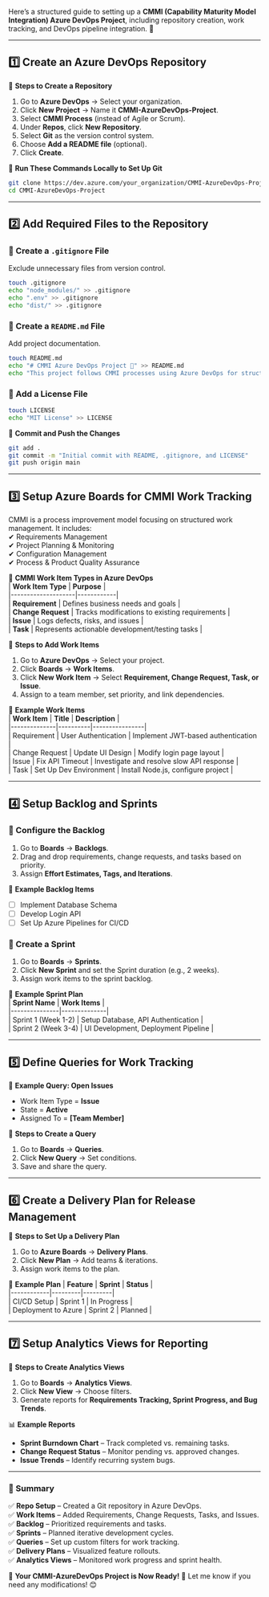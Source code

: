 Here’s a structured guide to setting up a **CMMI (Capability Maturity Model Integration) Azure DevOps Project**, including repository creation, work tracking, and DevOps pipeline integration. 🚀  

---

## **1️⃣ Create an Azure DevOps Repository**  

📌 **Steps to Create a Repository**  
1. Go to **Azure DevOps** → Select your organization.  
2. Click **New Project** → Name it **CMMI-AzureDevOps-Project**.  
3. Select **CMMI Process** (instead of Agile or Scrum).  
4. Under **Repos**, click **New Repository**.  
5. Select **Git** as the version control system.  
6. Choose **Add a README file** (optional).  
7. Click **Create**.  

📌 **Run These Commands Locally to Set Up Git**  
```bash
git clone https://dev.azure.com/your_organization/CMMI-AzureDevOps-Project.git
cd CMMI-AzureDevOps-Project
```

---

## **2️⃣ Add Required Files to the Repository**  

### **📌 Create a `.gitignore` File**  
Exclude unnecessary files from version control.  
```bash
touch .gitignore
echo "node_modules/" >> .gitignore
echo ".env" >> .gitignore
echo "dist/" >> .gitignore
```

### **📌 Create a `README.md` File**  
Add project documentation.  
```bash
touch README.md
echo "# CMMI Azure DevOps Project 🚀" >> README.md
echo "This project follows CMMI processes using Azure DevOps for structured work tracking, CI/CD, and automation." >> README.md
```

### **📌 Add a License File**  
```bash
touch LICENSE
echo "MIT License" >> LICENSE
```

📌 **Commit and Push the Changes**  
```bash
git add .
git commit -m "Initial commit with README, .gitignore, and LICENSE"
git push origin main
```

---

## **3️⃣ Setup Azure Boards for CMMI Work Tracking**  

CMMI is a process improvement model focusing on structured work management. It includes:  
✔ Requirements Management  
✔ Project Planning & Monitoring  
✔ Configuration Management  
✔ Process & Product Quality Assurance  

📌 **CMMI Work Item Types in Azure DevOps**  
| **Work Item Type** | **Purpose** |  
|--------------------|------------|  
| **Requirement** | Defines business needs and goals |  
| **Change Request** | Tracks modifications to existing requirements |  
| **Issue** | Logs defects, risks, and issues |  
| **Task** | Represents actionable development/testing tasks |  

📌 **Steps to Add Work Items**  
1. Go to **Azure DevOps** → Select your project.  
2. Click **Boards** → **Work Items**.  
3. Click **New Work Item** → Select **Requirement, Change Request, Task, or Issue**.  
4. Assign to a team member, set priority, and link dependencies.  

📌 **Example Work Items**  
| **Work Item** | **Title** | **Description** |  
|--------------|----------|----------------|  
| Requirement | User Authentication | Implement JWT-based authentication |  
| Change Request | Update UI Design | Modify login page layout |  
| Issue | Fix API Timeout | Investigate and resolve slow API response |  
| Task | Set Up Dev Environment | Install Node.js, configure project |  

---

## **4️⃣ Setup Backlog and Sprints**  

### **📌 Configure the Backlog**  
1. Go to **Boards** → **Backlogs**.  
2. Drag and drop requirements, change requests, and tasks based on priority.  
3. Assign **Effort Estimates, Tags, and Iterations**.  

📌 **Example Backlog Items**  
- [ ] Implement Database Schema  
- [ ] Develop Login API  
- [ ] Set Up Azure Pipelines for CI/CD  

### **📌 Create a Sprint**  
1. Go to **Boards** → **Sprints**.  
2. Click **New Sprint** and set the Sprint duration (e.g., 2 weeks).  
3. Assign work items to the sprint backlog.  

📌 **Example Sprint Plan**  
| **Sprint Name** | **Work Items** |  
|---------------|--------------|  
| Sprint 1 (Week 1-2) | Setup Database, API Authentication |  
| Sprint 2 (Week 3-4) | UI Development, Deployment Pipeline |  

---

## **5️⃣ Define Queries for Work Tracking**  

📌 **Example Query: Open Issues**  
- Work Item Type = **Issue**  
- State = **Active**  
- Assigned To = **[Team Member]**  

📌 **Steps to Create a Query**  
1. Go to **Boards** → **Queries**.  
2. Click **New Query** → Set conditions.  
3. Save and share the query.  

---

## **6️⃣ Create a Delivery Plan for Release Management**  

📌 **Steps to Set Up a Delivery Plan**  
1. Go to **Azure Boards** → **Delivery Plans**.  
2. Click **New Plan** → Add teams & iterations.  
3. Assign work items to the plan.  

📌 **Example Plan**
| **Feature** | **Sprint** | **Status** |  
|------------|---------|---------|  
| CI/CD Setup | Sprint 1 | In Progress |  
| Deployment to Azure | Sprint 2 | Planned |  

---

## **7️⃣ Setup Analytics Views for Reporting**  

📌 **Steps to Create Analytics Views**  
1. Go to **Boards** → **Analytics Views**.  
2. Click **New View** → Choose filters.  
3. Generate reports for **Requirements Tracking, Sprint Progress, and Bug Trends**.  

📊 **Example Reports**  
- **Sprint Burndown Chart** – Track completed vs. remaining tasks.  
- **Change Request Status** – Monitor pending vs. approved changes.  
- **Issue Trends** – Identify recurring system bugs.  

---

### **🚀 Summary**  

✅ **Repo Setup** – Created a Git repository in Azure DevOps.  
✅ **Work Items** – Added Requirements, Change Requests, Tasks, and Issues.  
✅ **Backlog** – Prioritized requirements and tasks.  
✅ **Sprints** – Planned iterative development cycles.  
✅ **Queries** – Set up custom filters for work tracking.  
✅ **Delivery Plans** – Visualized feature rollouts.  
✅ **Analytics Views** – Monitored work progress and sprint health.  

🎯 **Your CMMI-AzureDevOps Project is Now Ready!** 🚀 Let me know if you need any modifications! 😊
